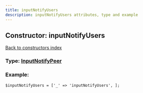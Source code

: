 ```yaml
---
title: inputNotifyUsers
description: inputNotifyUsers attributes, type and example
---
```

## Constructor: inputNotifyUsers  
[Back to constructors index](index.md)






### Type: [InputNotifyPeer](../types/InputNotifyPeer.md)


### Example:

```
$inputNotifyUsers = ['_' => 'inputNotifyUsers', ];
```  

